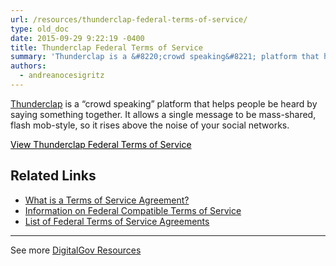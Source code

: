 ```yaml
---
url: /resources/thunderclap-federal-terms-of-service/
type: old_doc
date: 2015-09-29 9:22:19 -0400
title: Thunderclap Federal Terms of Service
summary: 'Thunderclap is a &#8220;crowd speaking&#8221; platform that helps people be heard by saying something together. It allows a single message to be mass-shared, flash mob-style, so it rises above the noise of your social networks. View Thunderclap Federal Terms of Service   Related Links What is a Terms of Service Agreement? Information on Federal Compatible'
authors:
  - andreanocesigritz
---
```


[Thunderclap](https://www.thunderclap.it/) is a &#8220;crowd speaking&#8221; platform that helps people be heard by saying something together. It allows a single message to be mass-shared, flash mob-style, so it rises above the noise of your social networks.

<a class="button" style="color: #000000" href="https://www.thunderclap.it/federal_tou">View Thunderclap Federal Terms of Service</a>

 

## Related Links

  * [What is a Terms of Service Agreement?](https://www.WHATEVER/2014/05/13/what-is-a-terms-of-service-and-how-do-i-get-one/)
  * [Information on Federal Compatible Terms of Service](https://www.WHATEVER/resources/federal-compatible-terms-of-service-agreements/)
  * [List of Federal Terms of Service Agreements](https://www.WHATEVER/resources/federal-compatible-terms-of-service-agreements/)

 

* * *

 

See more [DigitalGov Resources](https://www.WHATEVER/resources/)